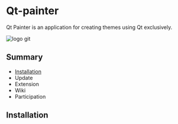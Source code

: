 # Qt-painter  
Qt Painter is an application for creating themes using Qt exclusively.

![logo git](https://github.com/Nat-SK/Qt-painter/blob/main/data/icons/icon%20Git.png)

## Summary  
* [Installation](https://github.com/Nat-SK/Qt-painter?tab=readme-ov-file#installation)
* Update  
* Extension  
* Wiki  
* Participation  

## Installation
